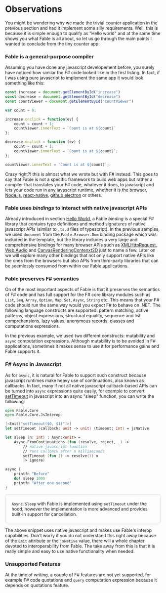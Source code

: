 # Observations

You might be wondering why we made the trivial counter application in the previous section and had it implement some silly requirements. Well, this is because it is simple enough to qualify as "Hello world" and at the same time shows you what Fable is all about, so let us go through the main points I wanted to conclude from the tiny counter app:

### Fable is a general-purpose compiler

Assuming you have done any javascript developement before, you surely have noticed how similar the F# code looked like in the first listing. In fact, if I was using pure javascript to implement the same app it would look something like this:
```js
const increase = document.getElementById("increase")
const decrease = document.getElementById("decrease")
const countViewer = document.getElementById("countViewer")

var count = 0;

increase.onclick = function(ev) {
    count = count + 1;
    countViewer.innerText = `Count is at ${count}`
};

decrease.onclick = function (ev) {
    count = count + 1;
    countViewer.innerText = `Count is at ${count}`;
};

countViewer.innerText = `Count is at ${count}`;
```
Crazy right?! this is almost what we wrote but with F# instead. This goes to say that Fable is not a specific framework to build web apps but rather a compiler that translates your F# code, whatever it does, to javascript and lets your code run in any javascript runtime, whether it is the browser, [Node.js](https://nodejs.org/en/), [react-native](http://facebook.github.io/react-native/), [github electron](https://electronjs.org/) or others.


### Fable uses *bindings* to interact with native javascript APIs

Already introduced in section [Hello World](/chapters/fable/hello-world), a Fable *binding* is a special F# library that contains type definitions and method signatures of native javascript APIs (similar to `.ts.d` files of typescript). In the previous samples, we used `document` from the `Fable.Browser.Dom` binding package which was included in the template, but the library includes a very large and comprehensive bindings for many browser APIs such as [XMLHttpRequest](https://developer.mozilla.org/en-US/docs/Web/API/XMLHttpRequest), [Web Audio](https://developer.mozilla.org/en-US/docs/Web/API/Web_Audio_API) and [CanvasRenderingContenxt2D](https://developer.mozilla.org/en-US/docs/Web/API/CanvasRenderingContext2D) just to name a few. Later on we will explore many other bindings that not only support native APIs like the ones from the browsers but also APIs from third-party libraries that can be seemlessly consumed from within our Fable applications.

### Fable preserves F# semantics
On of the most important aspects of Fable is that it preserves the semantics of F# code and has full support for the F# core library modules such as `List`, `Seq`, `Array`, `Option`, `Map`, `Set`, `Async`, `String` etc. This means that your F# code should run the same way would you expect F# to behave on .NET. The following language constructs are supported: pattern matching, active patterns, object expressions, structural equality, sequence and list comprehensions, lazy values, anonymous records, classes and computations expressions.

In the previous example, we used two different constructs: mutability and `async` computation expressions. Although mutability is to be avoided in F# applications, sometimes it makes sense to use it for performance gains and Fable supports it.

### F# Async in Javascript

As for `async`, it is natural for Fable to support such construct because javascript runtimes make heavy use of continuations, also known as callbacks. In fact, many if not all native javascript callback-based APIs can be turned into `async` expressions quite easily, for example to convert [setTimeout](https://developer.mozilla.org/en-US/docs/Web/API/WindowOrWorkerGlobalScope/setTimeout) in javascript into an async "sleep" function, you can write the following:

```fsharp
open Fable.Core
open Fable.Core.JsInterop

[<Emit("setTimeout($0, $1)")>]
let setTimeout (callback: unit -> unit) (timeout: int) = jsNative

let sleep (n: int) : Async<unit> =
    Async.FromContinuations (fun (resolve, reject, _) ->
        // native javascript function
        // runs callback after n milliseconds
        setTimeout (fun () -> resolve()) n
        |> ignore)

async {
    printfn "Before"
    do! sleep 1000
    printfn "After one second"
}
```

<div style="padding:20px; border: 1px solid lightgrey;border-radius:5px;">
<code>Async.Sleep</code> with Fable is implemented using <code>setTimeout</code> under the hood, however the implementation is more advanced and provides built-in support for cancellation.
</div>

The above snippet uses native javascript and makes use Fable's interop capabilities. Don't worry if you do not understand this right away because of the `Emit` attribute or the `jsNative` value, there will a whole chapter devoted to interoperability from Fable. The take away from this is that it is really simple and easy to use native functionality when needed.


### Unsupported Features

At the time of writing, a couple of F# features are not yet supported, for example F# code quotations and `query` computation expression because it depends on quotations feature.
